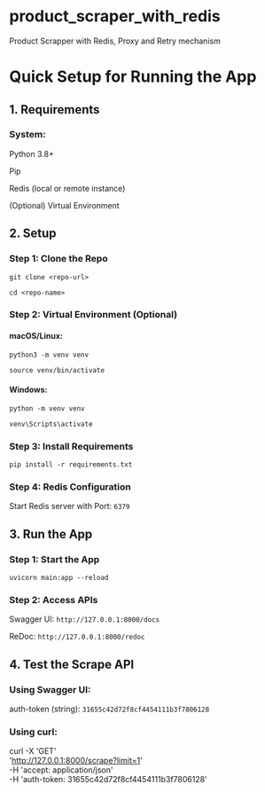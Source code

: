 # product_scraper_with_redis
 Product Scrapper with Redis, Proxy and Retry mechanism

# Quick Setup for Running the App
## 1. Requirements
### System:
Python 3.8+

Pip

Redis (local or remote instance)

(Optional) Virtual Environment

## 2. Setup
### Step 1: Clone the Repo
```git clone <repo-url>```

```cd <repo-name>```

### Step 2: Virtual Environment (Optional)
#### macOS/Linux:
```python3 -m venv venv```

```source venv/bin/activate```

#### Windows:
```python -m venv venv```

```venv\Scripts\activate```
### Step 3: Install Requirements
```pip install -r requirements.txt```
### Step 4: Redis Configuration
Start Redis server with Port: ```6379```

## 3. Run the App
### Step 1: Start the App
```uvicorn main:app --reload```

### Step 2: Access APIs
Swagger UI:  ```http://127.0.0.1:8000/docs```

ReDoc:  ```http://127.0.0.1:8000/redoc```

## 4. Test the Scrape API
### Using Swagger UI:

auth-token (string): ```31655c42d72f8cf4454111b3f7806128```

### Using curl:

curl -X 'GET' \
  'http://127.0.0.1:8000/scrape?limit=1' \
  -H 'accept: application/json' \
  -H 'auth-token: 31655c42d72f8cf4454111b3f7806128'



